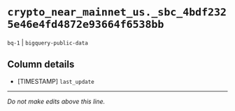 # `crypto_near_mainnet_us._sbc_4bdf2325e46e4fd4872e93664f6538bb`
`bq-1` | `bigquery-public-data`

## Column details
* [TIMESTAMP] `last_update`

-------------------------------------------------------------------------------
*Do not make edits above this line.*
